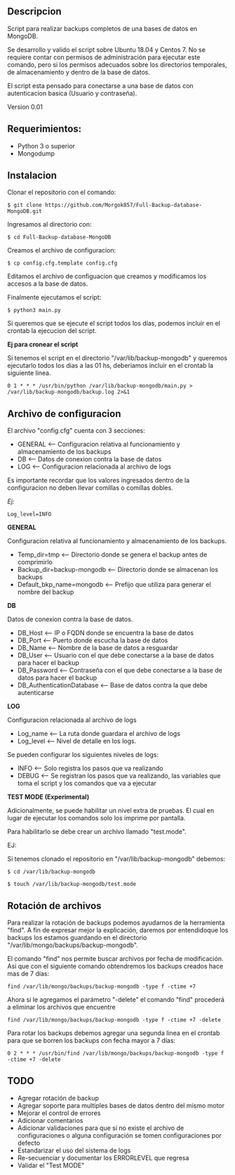 ## Descripcion

Script para realizar backups completos de una bases de datos en MongoDB. 

Se desarrollo y valido el script sobre Ubuntu 18.04 y Centos 7. No se requiere contar con permisos de administración para ejecutar este comando, pero si los permisos adecuados sobre los directorios temporales, de almacenamiento y dentro de la base de datos.

El script esta pensado para conectarse a una base de datos con autenticacion basica (Usuario y contraseña).

Version 0.01

## Requerimientos:

- Python 3 o superior
- Mongodump

## Instalacion

Clonar el repositorio con el comando:

```
$ git clone https://github.com/Morgok857/Full-Backup-database-MongoDB.git
```

Ingresamos al directorio con:
```
$ cd Full-Backup-database-MongoDB
```

Creamos el archivo de configuracion:

```
$ cp config.cfg.template config.cfg
```

Editamos el archivo de configuacion que creamos y modificamos los accesos a la base de datos.

Finalmente ejecutamos el script:

```
$ python3 main.py
```

Si queremos que se ejecute el script todos los días, podemos incluir en el crontab la ejecucion del script.

__Ej para cronear el script__

Si tenemos el script en el directorio "/var/lib/backup-mongodb" y queremos ejecutarlo todos los dias a las 01 hs, deberiamos incluir en el crontab la siguiente linea.

```
0 1 * * * /usr/bin/python /var/lib/backup-mongodb/main.py > /var/lib/backup-mongodb/backup.log 2>&1
```

## Archivo de configuracion
 El archivo "config.cfg" cuenta con 3 secciones:

- GENERAL <-- Configuracion relativa al funcionamiento y almacenamiento de los backups
- DB <-- Datos de conexion contra la base de datos
- LOG <-- Configuracion relacionada al archivo de logs

Es importante recordar que los valores ingresados dentro de la configuracion no deben llevar comillas o comillas dobles.

_Ej:_
```
Log_level=INFO
```

__GENERAL__

Configuracion relativa al funcionamiento y almacenamiento de los backups.

- Temp_dir=tmp  <-- Directorio donde se genera el backup antes de comprimirlo 
- Backup_dir=backup-mongodb <-- Directorio donde se almacenan los backups
- Default_bkp_name=mongodb <-- Prefijo que utiliza para generar el nombre del backup

__DB__ 

Datos de conexion contra la base de datos.
- DB_Host <-- IP o FQDN donde se encuentra la base de datos
- DB_Port <-- Puerto donde escucha la base de datos
- DB_Name <-- Nombre de la base de datos a resguardar
- DB_User <-- Usuario con el que debe conectarse a la base de datos para hacer el backup 
- DB_Password <-- Contraseña con el que debe conectarse a la base de datos para hacer el backup
- DB_AuthenticationDatabase <-- Base de datos contra la que debe autenticarse

__LOG__

Configuracion relacionada al archivo de logs

- Log_name <-- La ruta donde guardara el archivo de logs 
- Log_level <-- Nivel de detalle en los logs. 

Se pueden configurar los siguientes niveles de logs:
- INFO <-- Solo registra los pasos que va realizando
- DEBUG <-- Se registran los pasos que va realizando, las variables que toma el script y los comandos que va a ejecutar

__TEST MODE (Experimental)__ 

Adicionalmente, se puede habilitar un nivel extra de pruebas. El cual en lugar de ejecutar los comandos solo los imprime por pantalla.

Para habilitarlo se debe crear un archivo llamado "test.mode".

EJ:

Si tenemos clonado el repositorio en "/var/lib/backup-mongodb" debemos:

```
$ cd /var/lib/backup-mongodb

$ touch /var/lib/backup-mongodb/test.mode
```

## Rotación de archivos

Para realizar la rotación de backups podemos ayudarnos de la herramienta "find". A fin de expresar mejor la explicación, daremos por entendidoque los backups los estamos guardando en el directorio "/var/lib/mongo/backups/backup-mongodb".

El comando "find" nos permite buscar archivos por fecha de modificación. Asi que con el siguiente comando obtendremos los backups creados hace mas de 7 días: 

```
find /var/lib/mongo/backups/backup-mongodb -type f -ctime +7
```

Ahora si le agregamos el parámetro "-delete" el comando "find" procederá a eliminar los archivos  que encuentre

```
find /var/lib/mongo/backups/backup-mongodb -type f -ctime +7 -delete
```


Para rotar los backups debemos agregar una segunda linea en el crontab para que se borren los backups con fecha mayor a 7 días:

```
0 2 * * * /usr/bin/find /var/lib/mongo/backups/backup-mongodb -type f -ctime +7 -delete
```

## TODO
* Agregar rotación de backup
* Agregar soporte para multiples bases de datos dentro del mismo motor
* Mejorar el control de errores
* Adicionar comentarios
* Adicionar validaciones para que  si no existe el archivo de configuraciones o alguna configuración se tomen configuraciones por defecto
* Estandarizar el uso del sistema de logs
* Re-secuenciar y documentar los ERRORLEVEL que regresa
* Validar el "Test MODE"

